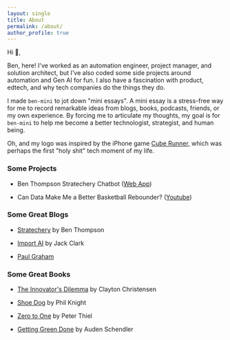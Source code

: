 ```yaml
---
layout: single
title: About
permalink: /about/
author_profile: true
---
```


Hi 👋,

Ben, here! I've worked as an automation engineer, project manager, and solution architect, but I've also coded some side projects around automation and Gen AI for fun. I also have a fascination with product, edtech, and why tech companies do the things they do.

I made `ben-mini` to jot down "mini essays". A mini essay is a stress-free way for me to record remarkable ideas from blogs, books, podcasts, friends, or my own experience. By forcing me to articulate my thoughts, my goal is for `ben-mini` to help me become a better technologist, strategist, and human being.

Oh, and my logo was inspired by the iPhone game [Cube Runner](https://www.reddit.com/r/nostalgia/comments/axaqig/everyone_had_cube_runner_on_their_ipod_touch_1st/), which was perhaps the first "holy shit" tech moment of my life.

### Some Projects

- Ben Thompson Stratechery Chatbot ([Web App](https://unofficial-stratechery-chatbot.streamlit.app/))

- Can Data Make Me a Better Basketball Rebounder? ([Youtube](https://www.youtube.com/watch?v=fsCXGvJFfHI))

### Some Great Blogs

- [Stratechery](https://stratechery.com/) by Ben Thompson

- [Import AI](https://importai.substack.com/) by Jack Clark

- [Paul Graham](https://www.paulgraham.com/)

### Some Great Books

- [The Innovator's Dilemma](https://www.goodreads.com/book/show/2615.The_Innovator_s_Dilemma) by Clayton Christensen

- [Shoe Dog](https://www.goodreads.com/book/show/27220736-shoe-dog) by Phil Knight

- [Zero to One](https://www.goodreads.com/book/show/18050143-zero-to-one) by Peter Thiel

- [Getting Green Done](https://www.goodreads.com/book/show/6193094-getting-green-done) by Auden Schendler
